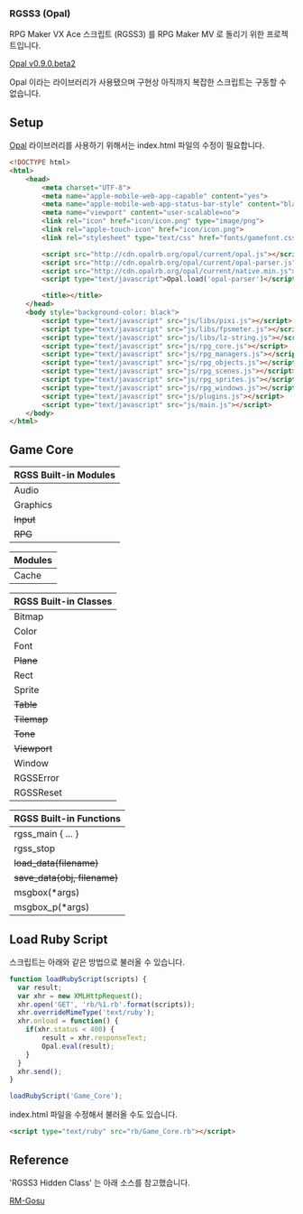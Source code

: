 
### RGSS3 (Opal)
RPG Maker VX Ace 스크립트 (RGSS3) 를 RPG Maker MV 로 돌리기 위한 프로젝트입니다.

[Opal v0.9.0.beta2](http://opalrb.org/)

Opal 이라는 라이브러리가 사용됐으며 구현상 아직까지 복잡한 스크립트는 구동할 수 없습니다.


**Setup**
---

[Opal](http://opalrb.org/) 라이브러리를 사용하기 위해서는 index.html 파일의 수정이 필요합니다.

```html
<!DOCTYPE html>
<html>
    <head>
        <meta charset="UTF-8">
        <meta name="apple-mobile-web-app-capable" content="yes">
        <meta name="apple-mobile-web-app-status-bar-style" content="black-translucent">
        <meta name="viewport" content="user-scalable=no">
        <link rel="icon" href="icon/icon.png" type="image/png">
        <link rel="apple-touch-icon" href="icon/icon.png">
        <link rel="stylesheet" type="text/css" href="fonts/gamefont.css">

        <script src="http://cdn.opalrb.org/opal/current/opal.js"></script>
        <script src="http://cdn.opalrb.org/opal/current/opal-parser.js"></script>
        <script src="http://cdn.opalrb.org/opal/current/native.min.js"></script>
        <script type="text/javascript">Opal.load('opal-parser')</script>

        <title></title>
    </head>
    <body style="background-color: black">
        <script type="text/javascript" src="js/libs/pixi.js"></script>
        <script type="text/javascript" src="js/libs/fpsmeter.js"></script>
        <script type="text/javascript" src="js/libs/lz-string.js"></script>
        <script type="text/javascript" src="js/rpg_core.js"></script>
        <script type="text/javascript" src="js/rpg_managers.js"></script>
        <script type="text/javascript" src="js/rpg_objects.js"></script>
        <script type="text/javascript" src="js/rpg_scenes.js"></script>
        <script type="text/javascript" src="js/rpg_sprites.js"></script>
        <script type="text/javascript" src="js/rpg_windows.js"></script>
        <script type="text/javascript" src="js/plugins.js"></script>
        <script type="text/javascript" src="js/main.js"></script>
    </body>
</html>

```


**Game Core**
---

| RGSS Built-in Modules
| ----------------------
| Audio
| Graphics
| ~~Input~~
| ~~RPG~~

<Enter>

| Modules
| ----------------------
| Cache

<Enter>

| RGSS Built-in Classes
| ----------------------
| Bitmap
| Color
| Font
| ~~Plane~~
| Rect
| Sprite
| ~~Table~~
| ~~Tilemap~~
| ~~Tone~~
| ~~Viewport~~
| Window
| RGSSError
| RGSSReset

<Enter>

| RGSS Built-in Functions
| ----------------------
| rgss_main { ... }
| rgss_stop
| ~~load_data(filename)~~
| ~~save_data(obj, filename)~~
| msgbox(*args)
| msgbox_p(*args)



**Load Ruby Script**
---

스크립트는 아래와 같은 방법으로 불러올 수 있습니다.

```javascript
function loadRubyScript(scripts) {
  var result;
  var xhr = new XMLHttpRequest();
  xhr.open('GET', 'rb/%1.rb'.format(scripts));
  xhr.overrideMimeType('text/ruby');
  xhr.onload = function() {
    if(xhr.status < 400) {
        result = xhr.responseText;
        Opal.eval(result);
    }    
  }
  xhr.send();
}

loadRubyScript('Game_Core');
```

index.html 파일을 수정해서 불러올 수도 있습니다.

```html
<script type="text/ruby" src="rb/Game_Core.rb"></script>
```

**Reference**
---

'RGSS3 Hidden Class' 는 아래 소스를 참고했습니다.

[RM-Gosu](https://github.com/CaptainJet/RM-Gosu)
